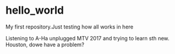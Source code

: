 # hello_world
My first repository.Just testing how all works in here

Listening to A-Ha unplugged MTV 2017 and trying to learn sth new. Houston, dowe have a problem?
